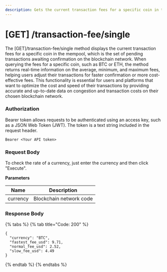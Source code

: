 ```yaml
---
description: Gets the current transaction fees for a specific coin in the mempool.
---
```


# \[GET] /transaction-fee/single

The \[GET]/transaction-fee/single method displays the current transaction fees for a specific coin in the mempool, which is the set of pending transactions awaiting confirmation on the blockchain network. When querying the fees for a specific coin, such as BTC or ETH, the method returns real-time information on the average, minimum, and maximum fees, helping users adjust their transactions for faster confirmation or more cost-effective fees. This functionality is essential for users and platforms that want to optimize the cost and speed of their transactions by providing accurate and up-to-date data on congestion and transaction costs on their chosen blockchain network.

### Authorization

Bearer token allows requests to be authenticated using an access key, such as a JSON Web Token (JWT). The token is a text string included in the request header.

```
Bearer <Your API token>
```

### Request Body

To check the rate of a currency, just enter the currency and then click "Execute".

**Parameters**

| Name     | Description             |
| -------- | ----------------------- |
| currency | Blockchain network code |

### Response Body

{% tabs %}
{% tab title="Code: 200" %}
```
{
  "currency": "BTC",
  "fastest_fee_usd": 9.71,
  "normal_fee_usd": 2.52,
  "slow_fee_usd": 4.49
}
```
{% endtab %}
{% endtabs %}
